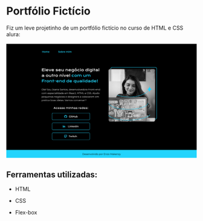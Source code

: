 # Portfólio Fictício
Fiz um leve projetinho de um portfólio fictício no curso de HTML e CSS alura:
<br> <br>
<img src="imagens/telainicial.png"> 
## Ferramentas utilizadas:

* HTML

* CSS

* Flex-box